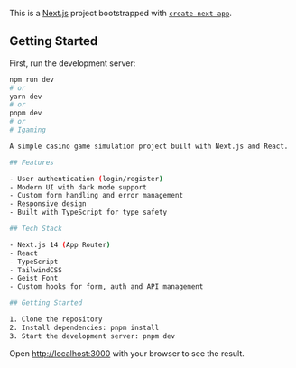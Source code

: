 This is a [Next.js](https://nextjs.org) project bootstrapped with [`create-next-app`](https://nextjs.org/docs/app/api-reference/cli/create-next-app).

## Getting Started

First, run the development server:

```bash
npm run dev
# or
yarn dev
# or
pnpm dev
# or
# Igaming

A simple casino game simulation project built with Next.js and React.

## Features

- User authentication (login/register)
- Modern UI with dark mode support
- Custom form handling and error management
- Responsive design
- Built with TypeScript for type safety

## Tech Stack

- Next.js 14 (App Router)
- React
- TypeScript
- TailwindCSS
- Geist Font
- Custom hooks for form, auth and API management

## Getting Started

1. Clone the repository
2. Install dependencies: pnpm install
3. Start the development server: pnpm dev
```

Open [http://localhost:3000](http://localhost:3000) with your browser to see the result.
